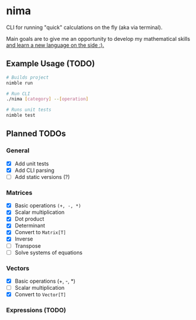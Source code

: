 # nima
CLI for running "quick" calculations on the fly (aka via terminal).

Main goals are to give me an opportunity to develop my mathematical skills [and learn a new language on the side :).](https://nim-lang.org/docs/manual.html)

## Example Usage (TODO)
```bash
# Builds project
nimble run

# Run CLI
./nima [category] --[operation]

# Runs unit tests
nimble test
```

## Planned TODOs
### General
- [x] Add unit tests
- [x] Add CLI parsing
- [ ] Add static versions (?)
### Matrices
- [x] Basic operations `(+, -, *)`
- [x] Scalar multiplication
- [x] Dot product
- [x] Determinant
- [x] Convert to `Matrix[T]`
- [x] Inverse
- [ ] Transpose
- [ ] Solve systems of equations

### Vectors
- [x] Basic operations (+, -, *)
- [ ] Scalar multiplication
- [x] Convert to `Vector[T]`

### Expressions (TODO)
